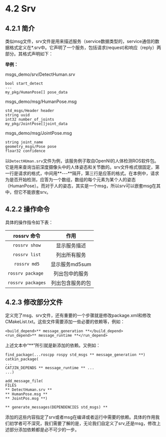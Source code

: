 # 4.2 Srv

## 4.2.1 简介
类似msg文件，srv文件是用来描述服务（service数据类型的，service通信的数据格式定义在*.srv中。它声明了一个服务，包括请求(request)和响应（reply）两部分。其格式声明如下：

**举例：**

msgs_demo/srv/DetectHuman.srv

    bool start_detect
    ---
    my_pkg/HumanPose[] pose_data
    
msgs_demo/msg/HumanPose.msg

    std_msgs/Header header
    string uuid
    int32 number_of_joints
    my_pkg/JointPose[]joint_data
    
msgs_demo/msg/JointPose.msg

    string joint_name
    geometry_msgs/Pose pose
    floar32 confidence
    
以`DetectHUman.srv`文件为例，该服务例子取自OpenNI的人体检测ROS软件包。它是用来查询当前深度摄像头中的人体姿态和关节数的。srv文件格式很固定，第一行是请求的格式，中间用**---**隔开，第三行是应答的格式。在本例中，请求为是否开始检测，应答为一个数组，数组的每个元素为某个人的姿态（HumanPose）。而对于人的姿态，其实是一个msg，所以srv可以嵌套msg在其中，但它不能嵌套srv。

## 4.2.2 操作命令
具体的操作指令如下表：

|    rossrv 命令    | 作用 |
| :------:   | :------:           |
| `rossrv show`  |  显示服务描述|
| `rossrv list`   | 列出所有服务  |
| `rossrv md5`   |  显示服务md5sum |
| `rossrv package `    |  列出包中的服务|
|`rossrv packages`    |  列出包含服务的包|

## 4.2.3 修改部分文件
定义完了msg、srv文件，还有重要的一个步骤就是修改package.xml和修改CMakeList.txt。这些文件需要添加一些必要的依赖等，例如：

    <build_depend>** message_generation **</build_depend>
    <run_depend>** message_runtime **</run_depend>
    
上述文本中“**”所引就是新添加的依赖。又例如：

    find_package(...roscpp rospy std_msgs ** message_generation **)
    catkin_package(
    ...
    CATJIN_DEPENDS ** message_runtime ** ...
    ...)
    
    add_message_file(
    FILES
    ** DetectHuman.srv **
    ** HumanPose.msg **
    ** JointPos.msg **)
    
    ** generate_messages(DEPENDENCIES std_msgs) **
    
添加的这些内容指定了srv或者msg在编译或者运行中需要的依赖。具体的作用我们初学者可不深究，我们需要了解的是，无论我们自定义了srv,还是msg，修改上述部分添加依赖都是必不可少的一步。
